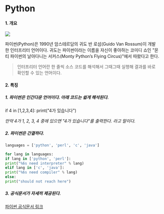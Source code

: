 # Python

#### 1. 개요

![](./img/python.png)  

파이썬(Python)은 1990년 암스테르담의 귀도 반 로섬(Guido Van Rossum)이 개발한 인터프리터 언어이다. 귀도는 파이썬이라는 이름을 자신이 좋아하는 코미디 쇼인 "몬티 파이썬의 날아다니는 서커스(Monty Python’s Flying Circus)"에서 따왔다고 한다.

>인터프리터 언어란 한 줄씩 소스 코드를 해석해서 그때그때 실행해 결과를 바로 확인할 수 있는 언어이다.



#### 2. 특징

##### 1. 파이썬은 인간다운 언어이다. 아래 코드는 쉽게 해석된다.

if 4 in [1,2,3,4]: print("4가 있습니다")

*만약 4가 1, 2, 3, 4 중에 있으면 "4가 있습니다"를 출력한다. 라고 말이다.*



##### 2. 파이썬은 간결하다.

```simple.py
languages = ['python', 'perl', 'c', 'java']

for lang in languages:
if lang in ['python', 'perl']:
print("%6s need interpreter" % lang)
elif lang in ['c', 'java']:
print("%6s need compiler" % lang)
else:
print("should not reach here") 
```




##### 3. 공식문서가 자세히 제공된다.

[파이썬 공식문서 링크](https://docs.python.org/3/)

   